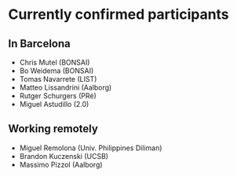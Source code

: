 # Currently confirmed participants

## In Barcelona

* Chris Mutel (BONSAI)
* Bo Weidema (BONSAI)
* Tomas Navarrete (LIST)
* Matteo Lissandrini (Aalborg)
* Rutger Schurgers (PRé)
* Miguel Astudillo (2.0)

## Working remotely

* Miguel Remolona (Univ. Philippines Diliman)
* Brandon Kuczenski (UCSB)
* Massimo Pizzol (Aalborg)

